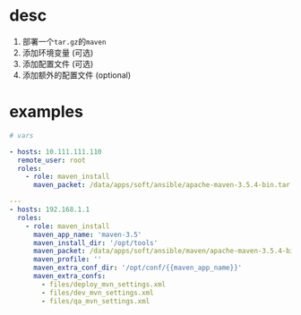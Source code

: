 # desc

1. 部署一个`tar.gz`的`maven`
2. 添加环境变量 (可选)
3. 添加配置文件 (可选)
4. 添加额外的配置文件 (optional)



# examples

```yaml
# vars

- hosts: 10.111.111.110
  remote_user: root
  roles:
    - role: maven_install
      maven_packet: /data/apps/soft/ansible/apache-maven-3.5.4-bin.tar.gz

---
- hosts: 192.168.1.1
  roles:
    - role: maven_install
      maven_app_name: 'maven-3.5'
      maven_install_dir: '/opt/tools'
      maven_packet: /data/apps/soft/ansible/maven/apache-maven-3.5.4-bin.tar.gz
      maven_profile: ''
      maven_extra_conf_dir: '/opt/conf/{{maven_app_name}}'
      maven_extra_confs:
        - files/deploy_mvn_settings.xml
        - files/dev_mvn_settings.xml
        - files/qa_mvn_settings.xml

```


